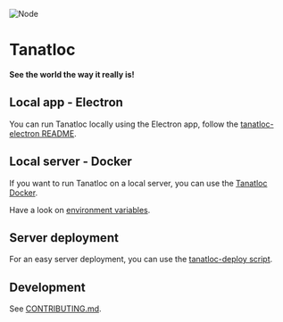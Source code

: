 ![Node](https://github.com/Airthium/tanatloc/workflows/Node/badge.svg)

# Tanatloc

**See the world the way it really is!**

## Local app - Electron

You can run Tanatloc locally using the Electron app, follow the [tanatloc-electron README](https://github.com/Airthium/tanatloc-electron#readme).

## Local server - Docker

If you want to run Tanatloc on a local server, you can use the [Tanatloc Docker](https://github.com/Airthium/tanatloc-docker#readme).

Have a look on [environment variables](https://github.com/Airthium/tanatloc/blob/master/.github/ENV.md).

## Server deployment

For an easy server deployment, you can use the [tanatloc-deploy script](https://github.com/Airthium/tanatloc-deploy#readme).

## Development

See [CONTRIBUTING.md](https://github.com/Airthium/tanatloc/blob/master/.github/CONTRIBUTING.md).
